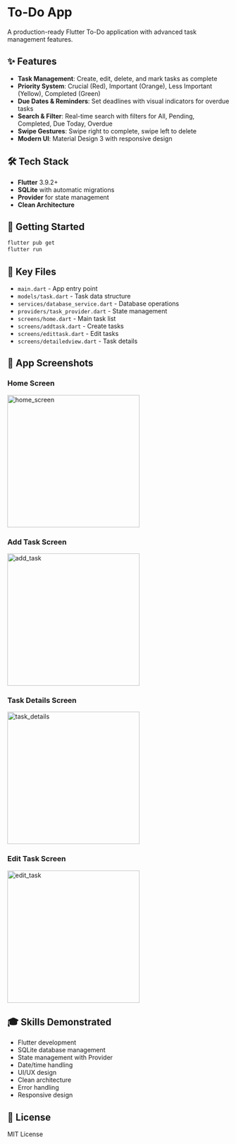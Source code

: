 # To-Do App

A production-ready Flutter To-Do application with advanced task management features.

## ✨ Features

- **Task Management**: Create, edit, delete, and mark tasks as complete
- **Priority System**: Crucial (Red), Important (Orange), Less Important (Yellow), Completed (Green)
- **Due Dates & Reminders**: Set deadlines with visual indicators for overdue tasks
- **Search & Filter**: Real-time search with filters for All, Pending, Completed, Due Today, Overdue
- **Swipe Gestures**: Swipe right to complete, swipe left to delete
- **Modern UI**: Material Design 3 with responsive design

## 🛠️ Tech Stack

- **Flutter** 3.9.2+
- **SQLite** with automatic migrations
- **Provider** for state management
- **Clean Architecture**

## 🚀 Getting Started

```bash
flutter pub get
flutter run
```

## 📁 Key Files

- `main.dart` - App entry point
- `models/task.dart` - Task data structure
- `services/database_service.dart` - Database operations
- `providers/task_provider.dart` - State management
- `screens/home.dart` - Main task list
- `screens/addtask.dart` - Create tasks
- `screens/edittask.dart` - Edit tasks
- `screens/detailedview.dart` - Task details

## 📱 App Screenshots

### Home Screen
<img src="image.png" alt="home_screen" width="300"/>

### Add Task Screen
<img src="image-1.png" alt="add_task" width="300"/>

### Task Details Screen
<img src="image-2.png" alt="task_details" width="300"/>

### Edit Task Screen
<img src="image-3.png" alt="edit_task" width="300"/>


## 🎓 Skills Demonstrated

- Flutter development
- SQLite database management
- State management with Provider
- Date/time handling
- UI/UX design
- Clean architecture
- Error handling
- Responsive design

## 📄 License

MIT License